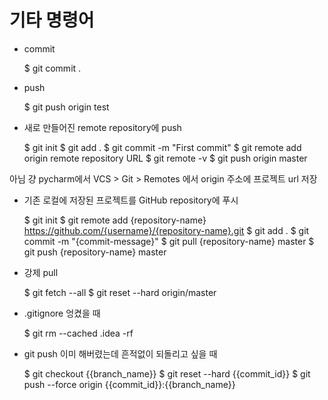 # 기타 명령어

- commit
    
    
    $ git commit .
    

- push


    $ git push origin test
    

- 새로 만들어진 remote repository에 push


    $ git init
    $ git add .
    $ git commit -m "First commit"
    $ git remote add origin remote repository URL
    $ git remote -v
    $ git push origin master
    
아님 걍 pycharm에서 VCS > Git > Remotes 에서 origin 주소에 프로젝트 url 저장

- 기존 로컬에 저장된 프로젝트를 GitHub repository에 푸시


    $ git init
    $ git remote add {repository-name} https://github.com/{username}/{repository-name}.git
    $ git add .
    $ git commit -m "{commit-message}"
    $ git pull {repository-name} master
    $ git push {repository-name} master


- 강제 pull


    $ git fetch --all
    $ git reset --hard origin/master

- .gitignore 엉켰을 때


    $ git rm --cached .idea -rf



- git push 이미 해버렸는데 흔적없이 되돌리고 싶을 때


    $ git checkout {{branch_name}}
    $ git reset --hard {{commit_id}}
    $ git push --force origin {{commit_id}}:{{branch_name}}